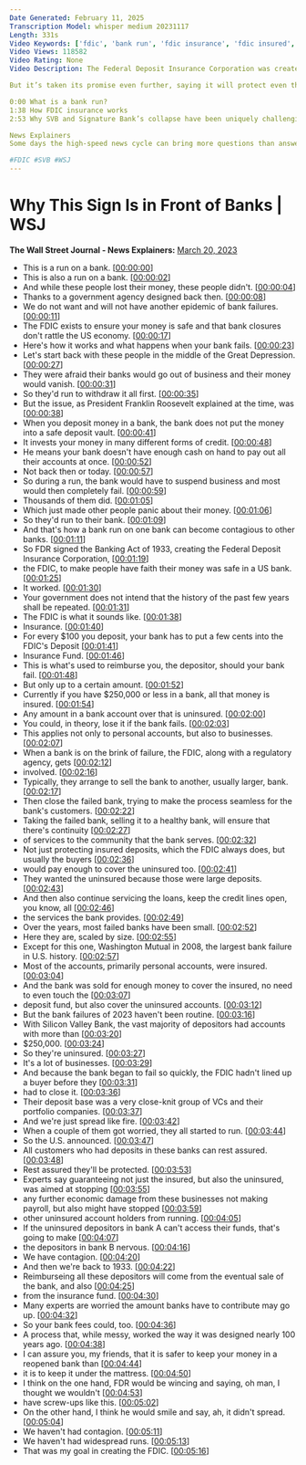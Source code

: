 ```yaml
---
Date Generated: February 11, 2025
Transcription Model: whisper medium 20231117
Length: 331s
Video Keywords: ['fdic', 'bank run', 'fdic insurance', 'fdic insured', 'what is the fdic', 'silicon valley bank', 'banks and fdic', 'fdic insurance coverage', 'fdic coverage', 'federal deposit insurance corporation', 'bank failure', 'bank runs', 'what is a bank run', 'banking act of 1933', 'how the fdic protects you when your bank fails', 'wsj', 'safe deposit', 'money investment', 'bank suspensions', 'signature bank', 'svb collapse', 'washington mutual', 'washington mutual bank collapse', 'insured', 'is my money safe', 'fdic explained', 'usnews']
Video Views: 118582
Video Rating: None
Video Description: The Federal Deposit Insurance Corporation was created from the Banking Act of 1933 to prevent the bank runs seen during the Great Depression. With Silicon Valley and Signature Banks, the FDIC is doing what it was designed to do—cover insured deposits.

But it’s taken its promise even further, saying it will protect even the uninsured. Here’s how the FDIC works. 

0:00 What is a bank run?
1:38 How FDIC insurance works
2:53 Why SVB and Signature Bank’s collapse have been uniquely challenging

News Explainers
Some days the high-speed news cycle can bring more questions than answers. WSJ’s news explainers break down the day's biggest stories into bite-size pieces to help you make sense of the news.

#FDIC #SVB #WSJ
---
```


# Why This Sign Is in Front of Banks | WSJ
**The Wall Street Journal - News Explainers:** [March 20, 2023](https://www.youtube.com/watch?v=69zSSx08HtU)
*  This is a run on a bank. [[00:00:00](https://www.youtube.com/watch?v=69zSSx08HtU&t=0.0s)]
*  This is also a run on a bank. [[00:00:02](https://www.youtube.com/watch?v=69zSSx08HtU&t=2.24s)]
*  And while these people lost their money, these people didn't. [[00:00:04](https://www.youtube.com/watch?v=69zSSx08HtU&t=4.5600000000000005s)]
*  Thanks to a government agency designed back then. [[00:00:08](https://www.youtube.com/watch?v=69zSSx08HtU&t=8.76s)]
*  We do not want and will not have another epidemic of bank failures. [[00:00:11](https://www.youtube.com/watch?v=69zSSx08HtU&t=11.68s)]
*  The FDIC exists to ensure your money is safe and that bank closures don't rattle the US economy. [[00:00:17](https://www.youtube.com/watch?v=69zSSx08HtU&t=17.12s)]
*  Here's how it works and what happens when your bank fails. [[00:00:23](https://www.youtube.com/watch?v=69zSSx08HtU&t=23.32s)]
*  Let's start back with these people in the middle of the Great Depression. [[00:00:27](https://www.youtube.com/watch?v=69zSSx08HtU&t=27.32s)]
*  They were afraid their banks would go out of business and their money would vanish. [[00:00:31](https://www.youtube.com/watch?v=69zSSx08HtU&t=31.560000000000002s)]
*  So they'd run to withdraw it all first. [[00:00:35](https://www.youtube.com/watch?v=69zSSx08HtU&t=35.36s)]
*  But the issue, as President Franklin Roosevelt explained at the time, was [[00:00:38](https://www.youtube.com/watch?v=69zSSx08HtU&t=38.4s)]
*  When you deposit money in a bank, the bank does not put the money into a safe deposit vault. [[00:00:41](https://www.youtube.com/watch?v=69zSSx08HtU&t=41.96s)]
*  It invests your money in many different forms of credit. [[00:00:48](https://www.youtube.com/watch?v=69zSSx08HtU&t=48.480000000000004s)]
*  He means your bank doesn't have enough cash on hand to pay out all their accounts at once. [[00:00:52](https://www.youtube.com/watch?v=69zSSx08HtU&t=52.16s)]
*  Not back then or today. [[00:00:57](https://www.youtube.com/watch?v=69zSSx08HtU&t=57.16s)]
*  So during a run, the bank would have to suspend business and most would then completely fail. [[00:00:59](https://www.youtube.com/watch?v=69zSSx08HtU&t=59.279999999999994s)]
*  Thousands of them did. [[00:01:05](https://www.youtube.com/watch?v=69zSSx08HtU&t=65.0s)]
*  Which just made other people panic about their money. [[00:01:06](https://www.youtube.com/watch?v=69zSSx08HtU&t=66.52s)]
*  So they'd run to their bank. [[00:01:09](https://www.youtube.com/watch?v=69zSSx08HtU&t=69.4s)]
*  And that's how a bank run on one bank can become contagious to other banks. [[00:01:11](https://www.youtube.com/watch?v=69zSSx08HtU&t=71.19999999999999s)]
*  So FDR signed the Banking Act of 1933, creating the Federal Deposit Insurance Corporation, [[00:01:19](https://www.youtube.com/watch?v=69zSSx08HtU&t=79.68s)]
*  the FDIC, to make people have faith their money was safe in a US bank. [[00:01:25](https://www.youtube.com/watch?v=69zSSx08HtU&t=85.56s)]
*  It worked. [[00:01:30](https://www.youtube.com/watch?v=69zSSx08HtU&t=90.60000000000001s)]
*  Your government does not intend that the history of the past few years shall be repeated. [[00:01:31](https://www.youtube.com/watch?v=69zSSx08HtU&t=91.60000000000001s)]
*  The FDIC is what it sounds like. [[00:01:38](https://www.youtube.com/watch?v=69zSSx08HtU&t=98.0s)]
*  Insurance. [[00:01:40](https://www.youtube.com/watch?v=69zSSx08HtU&t=100.48s)]
*  For every $100 you deposit, your bank has to put a few cents into the FDIC's Deposit [[00:01:41](https://www.youtube.com/watch?v=69zSSx08HtU&t=101.48s)]
*  Insurance Fund. [[00:01:46](https://www.youtube.com/watch?v=69zSSx08HtU&t=106.60000000000001s)]
*  This is what's used to reimburse you, the depositor, should your bank fail. [[00:01:48](https://www.youtube.com/watch?v=69zSSx08HtU&t=108.32s)]
*  But only up to a certain amount. [[00:01:52](https://www.youtube.com/watch?v=69zSSx08HtU&t=112.36s)]
*  Currently if you have $250,000 or less in a bank, all that money is insured. [[00:01:54](https://www.youtube.com/watch?v=69zSSx08HtU&t=114.72s)]
*  Any amount in a bank account over that is uninsured. [[00:02:00](https://www.youtube.com/watch?v=69zSSx08HtU&t=120.38s)]
*  You could, in theory, lose it if the bank fails. [[00:02:03](https://www.youtube.com/watch?v=69zSSx08HtU&t=123.63999999999999s)]
*  This applies not only to personal accounts, but also to businesses. [[00:02:07](https://www.youtube.com/watch?v=69zSSx08HtU&t=127.0s)]
*  When a bank is on the brink of failure, the FDIC, along with a regulatory agency, gets [[00:02:12](https://www.youtube.com/watch?v=69zSSx08HtU&t=132.18s)]
*  involved. [[00:02:16](https://www.youtube.com/watch?v=69zSSx08HtU&t=136.84s)]
*  Typically, they arrange to sell the bank to another, usually larger, bank. [[00:02:17](https://www.youtube.com/watch?v=69zSSx08HtU&t=137.84s)]
*  Then close the failed bank, trying to make the process seamless for the bank's customers. [[00:02:22](https://www.youtube.com/watch?v=69zSSx08HtU&t=142.24s)]
*  Taking the failed bank, selling it to a healthy bank, will ensure that there's continuity [[00:02:27](https://www.youtube.com/watch?v=69zSSx08HtU&t=147.04s)]
*  of services to the community that the bank serves. [[00:02:32](https://www.youtube.com/watch?v=69zSSx08HtU&t=152.76s)]
*  Not just protecting insured deposits, which the FDIC always does, but usually the buyers [[00:02:36](https://www.youtube.com/watch?v=69zSSx08HtU&t=156.32s)]
*  would pay enough to cover the uninsured too. [[00:02:41](https://www.youtube.com/watch?v=69zSSx08HtU&t=161.0s)]
*  They wanted the uninsured because those were large deposits. [[00:02:43](https://www.youtube.com/watch?v=69zSSx08HtU&t=163.34s)]
*  And then also continue servicing the loans, keep the credit lines open, you know, all [[00:02:46](https://www.youtube.com/watch?v=69zSSx08HtU&t=166.32s)]
*  the services the bank provides. [[00:02:49](https://www.youtube.com/watch?v=69zSSx08HtU&t=169.72s)]
*  Over the years, most failed banks have been small. [[00:02:52](https://www.youtube.com/watch?v=69zSSx08HtU&t=172.45999999999998s)]
*  Here they are, scaled by size. [[00:02:55](https://www.youtube.com/watch?v=69zSSx08HtU&t=175.04s)]
*  Except for this one, Washington Mutual in 2008, the largest bank failure in U.S. history. [[00:02:57](https://www.youtube.com/watch?v=69zSSx08HtU&t=177.4s)]
*  Most of the accounts, primarily personal accounts, were insured. [[00:03:04](https://www.youtube.com/watch?v=69zSSx08HtU&t=184.01999999999998s)]
*  And the bank was sold for enough money to cover the insured, no need to even touch the [[00:03:07](https://www.youtube.com/watch?v=69zSSx08HtU&t=187.76s)]
*  deposit fund, but also cover the uninsured accounts. [[00:03:12](https://www.youtube.com/watch?v=69zSSx08HtU&t=192.12s)]
*  But the bank failures of 2023 haven't been routine. [[00:03:16](https://www.youtube.com/watch?v=69zSSx08HtU&t=196.34s)]
*  With Silicon Valley Bank, the vast majority of depositors had accounts with more than [[00:03:20](https://www.youtube.com/watch?v=69zSSx08HtU&t=200.64000000000001s)]
*  $250,000. [[00:03:24](https://www.youtube.com/watch?v=69zSSx08HtU&t=204.82s)]
*  So they're uninsured. [[00:03:27](https://www.youtube.com/watch?v=69zSSx08HtU&t=207.4s)]
*  It's a lot of businesses. [[00:03:29](https://www.youtube.com/watch?v=69zSSx08HtU&t=209.32s)]
*  And because the bank began to fail so quickly, the FDIC hadn't lined up a buyer before they [[00:03:31](https://www.youtube.com/watch?v=69zSSx08HtU&t=211.26s)]
*  had to close it. [[00:03:36](https://www.youtube.com/watch?v=69zSSx08HtU&t=216.16s)]
*  Their deposit base was a very close-knit group of VCs and their portfolio companies. [[00:03:37](https://www.youtube.com/watch?v=69zSSx08HtU&t=217.4s)]
*  And we're just spread like fire. [[00:03:42](https://www.youtube.com/watch?v=69zSSx08HtU&t=222.76000000000002s)]
*  When a couple of them got worried, they all started to run. [[00:03:44](https://www.youtube.com/watch?v=69zSSx08HtU&t=224.04000000000002s)]
*  So the U.S. announced. [[00:03:47](https://www.youtube.com/watch?v=69zSSx08HtU&t=227.24s)]
*  All customers who had deposits in these banks can rest assured. [[00:03:48](https://www.youtube.com/watch?v=69zSSx08HtU&t=228.88s)]
*  Rest assured they'll be protected. [[00:03:53](https://www.youtube.com/watch?v=69zSSx08HtU&t=233.12s)]
*  Experts say guaranteeing not just the insured, but also the uninsured, was aimed at stopping [[00:03:55](https://www.youtube.com/watch?v=69zSSx08HtU&t=235.20000000000002s)]
*  any further economic damage from these businesses not making payroll, but also might have stopped [[00:03:59](https://www.youtube.com/watch?v=69zSSx08HtU&t=239.8s)]
*  other uninsured account holders from running. [[00:04:05](https://www.youtube.com/watch?v=69zSSx08HtU&t=245.12s)]
*  If the uninsured depositors in bank A can't access their funds, that's going to make [[00:04:07](https://www.youtube.com/watch?v=69zSSx08HtU&t=247.66s)]
*  the depositors in bank B nervous. [[00:04:16](https://www.youtube.com/watch?v=69zSSx08HtU&t=256.2s)]
*  We have contagion. [[00:04:20](https://www.youtube.com/watch?v=69zSSx08HtU&t=260.92s)]
*  And then we're back to 1933. [[00:04:22](https://www.youtube.com/watch?v=69zSSx08HtU&t=262.62s)]
*  Reimburseing all these depositors will come from the eventual sale of the bank, and also [[00:04:25](https://www.youtube.com/watch?v=69zSSx08HtU&t=265.12s)]
*  from the insurance fund. [[00:04:30](https://www.youtube.com/watch?v=69zSSx08HtU&t=270.08s)]
*  Many experts are worried the amount banks have to contribute may go up. [[00:04:32](https://www.youtube.com/watch?v=69zSSx08HtU&t=272.32s)]
*  So your bank fees could, too. [[00:04:36](https://www.youtube.com/watch?v=69zSSx08HtU&t=276.4s)]
*  A process that, while messy, worked the way it was designed nearly 100 years ago. [[00:04:38](https://www.youtube.com/watch?v=69zSSx08HtU&t=278.64s)]
*  I can assure you, my friends, that it is safer to keep your money in a reopened bank than [[00:04:44](https://www.youtube.com/watch?v=69zSSx08HtU&t=284.04s)]
*  it is to keep it under the mattress. [[00:04:50](https://www.youtube.com/watch?v=69zSSx08HtU&t=290.6s)]
*  I think on the one hand, FDR would be wincing and saying, oh man, I thought we wouldn't [[00:04:53](https://www.youtube.com/watch?v=69zSSx08HtU&t=293.24s)]
*  have screw-ups like this. [[00:05:02](https://www.youtube.com/watch?v=69zSSx08HtU&t=302.28000000000003s)]
*  On the other hand, I think he would smile and say, ah, it didn't spread. [[00:05:04](https://www.youtube.com/watch?v=69zSSx08HtU&t=304.16s)]
*  We haven't had contagion. [[00:05:11](https://www.youtube.com/watch?v=69zSSx08HtU&t=311.44s)]
*  We haven't had widespread runs. [[00:05:13](https://www.youtube.com/watch?v=69zSSx08HtU&t=313.52000000000004s)]
*  That was my goal in creating the FDIC. [[00:05:16](https://www.youtube.com/watch?v=69zSSx08HtU&t=316.78000000000003s)]
